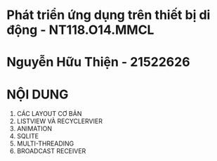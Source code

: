 # Phát triển ứng dụng trên thiết bị di động - NT118.O14.MMCL
# Nguyễn Hữu Thiện - 21522626  
# NỘI DUNG
1. CÁC LAYOUT CƠ BẢN
2. LISTVIEW VÀ RECYCLERVIER
3. ANIMATION
4. SQLITE 
5. MULTI-THREADING
6. BROADCAST RECEIVER
